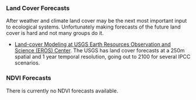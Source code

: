 ### Land Cover Forecasts
After weather and climate land cover may be the next most important input to ecological systems. Unfortunately making forecasts of the future land cover is hard and not many groups do it. 

- [Land-cover Modeling at USGS Earth Resources Observation and Science (EROS) Center](https://landcover-modeling.cr.usgs.gov/projects.php). The USGS has land cover forecasts at a 250m spatial and 1 year temporal resolution, going out to 2100 for several IPCC scenarios. 

### NDVI Forecasts
There is currently no NDVI forecasts available. 
